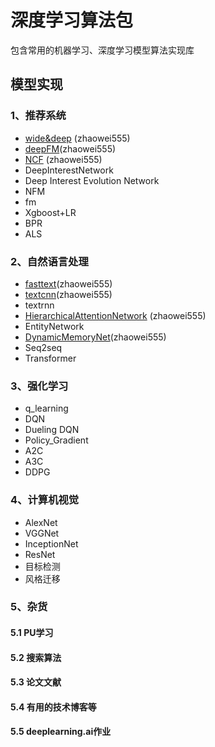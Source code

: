 # 深度学习算法包
包含常用的机器学习、深度学习模型算法实现库

## 模型实现  
### 1、推荐系统  
* [wide&deep](https://github.com/DLZWY/Machine-Learning-Checklist/tree/master/recommend/wide-deep) (zhaowei555) 
* [deepFM](https://github.com/DLZWY/Machine-Learning-Checklist/tree/master/recommend/deepFM)(zhaowei555)
* [NCF](https://github.com/DLZWY/Machine-Learning-Checklist/tree/master/recommend/ncf) (zhaowei555)
* DeepInterestNetwork   
* Deep Interest Evolution Network  
* NFM  
* fm  
* Xgboost+LR  
* BPR  
* ALS

### 2、自然语言处理  
* [fasttext](https://github.com/DLZWY/Machine-Learning-Checklist/tree/master/nlp/fasttext)(zhaowei555)
* [textcnn](https://github.com/DLZWY/Machine-Learning-Checklist/tree/master/nlp/textcnn)(zhaowei555)
* textrnn  
* [HierarchicalAttentionNetwork](https://github.com/DLZWY/Machine-Learning-Checklist/tree/master/nlp/han) (zhaowei555)
* EntityNetwork  
* [DynamicMemoryNet](https://github.com/DLZWY/Machine-Learning-Checklist/tree/master/nlp/dmn)(zhaowei555)
* Seq2seq  
* Transformer   

### 3、强化学习  
* q_learning  
* DQN  
* Dueling DQN  
* Policy_Gradient  
* A2C  
* A3C  
* DDPG  

### 4、计算机视觉  
* AlexNet  
* VGGNet  
* InceptionNet  
* ResNet  
* 目标检测  
* 风格迁移  

### 5、杂货  
#### 5.1 PU学习  
#### 5.2 搜索算法  
#### 5.3 论文文献    
#### 5.4 有用的技术博客等    
#### 5.5 deeplearning.ai作业  
